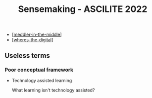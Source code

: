 ﻿---
backlinks:
- title: ASCILITE 2022
  url: /sense/Conferences/ascilite2022/ascilite-2022.html
title: 'Sensemaking - ASCILITE 2022 '
---
- [[meddler-in-the-middle]] 
- [[wheres-the-digital]]

## Useless terms

### Poor conceptual framework

- Technology assisted learning

    What learning isn't technology assisted?




[//begin]: # "Autogenerated link references for markdown compatibility"
[meddler-in-the-middle]: meddler-in-the-middle "Meddler in the middle"
[wheres-the-digital]: reflections/wheres-the-digital "Where's the digital?"
[//end]: # "Autogenerated link references"